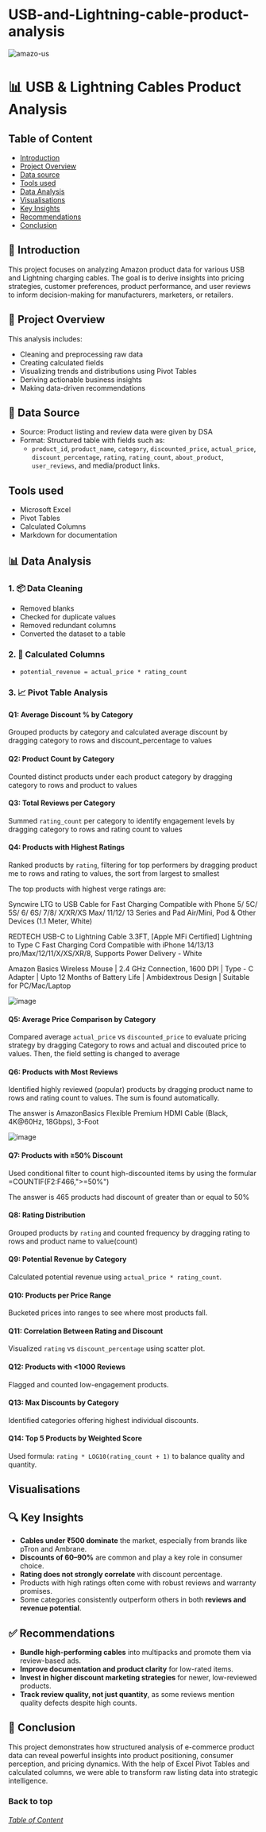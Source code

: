 # USB-and-Lightning-cable-product-analysis
![amazo-us](amazo-us.jpg)
# 📊 USB & Lightning Cables Product Analysis

## Table of Content

- [Introduction](#Introduction)
- [Project Overview](#Project-Overview)
- [Data source](#Data-source)
- [Tools used](#Tools-used)
- [Data Analysis](#Data-Analysis)
- [Visualisations](#Visualisations)
- [Key Insights](Key-Insights)
- [Recommendations](#Recommendations)
- [Conclusion](#Conclusion)

  
## 🧾 Introduction
This project focuses on analyzing Amazon product data for various USB and Lightning charging cables. The goal is to derive insights into pricing strategies, customer preferences, product performance, and user reviews to inform decision-making for manufacturers, marketers, or retailers.


## 📁 Project Overview

This analysis includes:
- Cleaning and preprocessing raw data
- Creating calculated fields
- Visualizing trends and distributions using Pivot Tables
- Deriving actionable business insights
- Making data-driven recommendations


## 🔗 Data Source

- Source: Product listing and review data were given by DSA
- Format: Structured table with fields such as:
  - `product_id`, `product_name`, `category`, `discounted_price`, `actual_price`, `discount_percentage`, `rating`, `rating_count`, `about_product`, `user_reviews`, and media/product links.

## Tools used
- Microsoft Excel
- Pivot Tables
- Calculated Columns
- Markdown for documentation

  

## 📊 Data Analysis 

### 1. 📦 Data Cleaning
- Removed blanks
- Checked for duplicate values
- Removed redundant columns
- Converted the dataset to a table

  
### 2. 📐 Calculated Columns
- `potential_revenue = actual_price * rating_count`

### 3. 📈 Pivot Table Analysis

#### Q1: Average Discount % by Category
Grouped products by category and calculated average discount by dragging category to rows and discount_percentage to values


#### Q2: Product Count by Category
Counted distinct products under each product category by dragging category to rows and product to values

#### Q3: Total Reviews per Category
Summed `rating_count` per category to identify engagement levels by dragging category to rows and rating count to values

#### Q4: Products with Highest Ratings
Ranked products by `rating`, filtering for top performers by dragging product me to rows and rating to values, the sort from largest to smallest

The top products with highest verge ratings are:

Syncwire LTG to USB Cable for Fast Charging Compatible with Phone 5/ 5C/ 5S/ 6/ 6S/ 7/8/ X/XR/XS Max/ 11/12/ 13 Series and Pad Air/Mini, Pod & Other Devices (1.1 Meter, White)

REDTECH USB-C to Lightning Cable 3.3FT, [Apple MFi Certified] Lightning to Type C Fast Charging Cord Compatible with iPhone 14/13/13 pro/Max/12/11/X/XS/XR/8, Supports Power Delivery - White

Amazon Basics Wireless Mouse | 2.4 GHz Connection, 1600 DPI | Type - C Adapter | Upto 12 Months of Battery Life | Ambidextrous Design | Suitable for PC/Mac/Laptop

![image](https://github.com/user-attachments/assets/30c7ef79-4ded-4646-9f99-e89894ab26e9)


#### Q5: Average Price Comparison by Category
Compared average `actual_price` vs `discounted_price` to evaluate pricing strategy by dragging Category to rows and actual and discouted price to values. Then, the field setting is changed to average

#### Q6: Products with Most Reviews
Identified highly reviewed (popular) products by dragging product name to rows and rating count to values. The sum is found automatically.


The answer is
AmazonBasics Flexible Premium HDMI Cable (Black, 4K@60Hz, 18Gbps), 3-Foot

![image](https://github.com/user-attachments/assets/ceab28f5-e15a-42c2-a9e8-8d7367871f78)


#### Q7: Products with ≥50% Discount
Used conditional filter to count high-discounted items by using the formular =COUNTIF(F2:F466,">=50%")

The answer is 465 products had  discount of greater than or equal to 50%

#### Q8: Rating Distribution
Grouped products by `rating` and counted frequency by dragging rating to rows and product name to value(count)

#### Q9: Potential Revenue by Category
Calculated potential revenue using `actual_price * rating_count`.

#### Q10: Products per Price Range
Bucketed prices into ranges to see where most products fall.

#### Q11: Correlation Between Rating and Discount
Visualized `rating` vs `discount_percentage` using scatter plot.

#### Q12: Products with <1000 Reviews
Flagged and counted low-engagement products.

#### Q13: Max Discounts by Category
Identified categories offering highest individual discounts.

#### Q14: Top 5 Products by Weighted Score
Used formula: `rating * LOG10(rating_count + 1)` to balance quality and quantity.

## Visualisations

## 🔍 Key Insights

- **Cables under ₹500 dominate** the market, especially from brands like pTron and Ambrane.
- **Discounts of 60–90%** are common and play a key role in consumer choice.
- **Rating does not strongly correlate** with discount percentage.
- Products with high ratings often come with robust reviews and warranty promises.
- Some categories consistently outperform others in both **reviews and revenue potential**.


## ✅ Recommendations

- **Bundle high-performing cables** into multipacks and promote them via review-based ads.
- **Improve documentation and product clarity** for low-rated items.
- **Invest in higher discount marketing strategies** for newer, low-reviewed products.
- **Track review quality, not just quantity**, as some reviews mention quality defects despite high counts.


## 📌 Conclusion

This project demonstrates how structured analysis of e-commerce product data can reveal powerful insights into product positioning, consumer perception, and pricing dynamics. With the help of Excel Pivot Tables and calculated columns, we were able to transform raw listing data into strategic intelligence.

### Back to top 
###### [Table of Content](#Table-of-Content)



